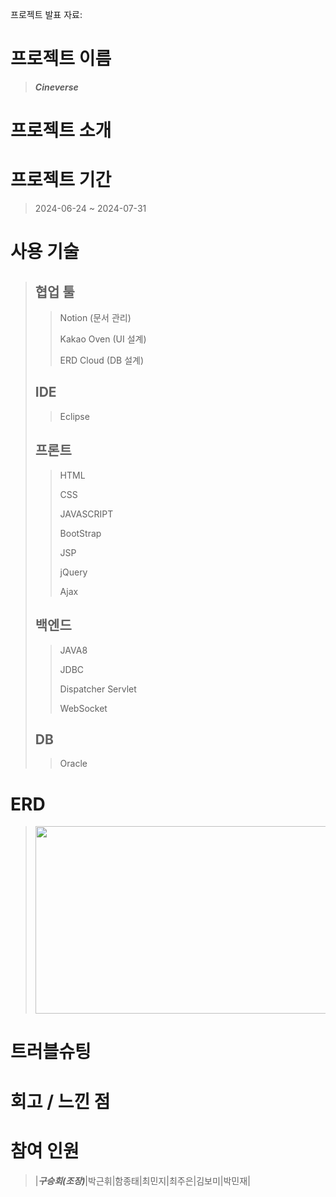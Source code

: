 

프로젝트 발표 자료: 

# 프로젝트 이름
> ***Cineverse***
> 

# 프로젝트 소개


# 프로젝트 기간
> 2024-06-24 ~ 2024-07-31
> 



# 사용 기술
> ## 협업 툴
 >> Notion (문서 관리)
> > 
 >> Kakao Oven (UI 설계)
> > 
 >> ERD Cloud (DB 설계)
> > 
>## IDE
 >> Eclipse
> > 
>## 프론트
 >> HTML
> > 
 >> CSS
> > 
 >> JAVASCRIPT
> >
 >> BootStrap
> >
 >> JSP
> >
 >> jQuery
> >
 >> Ajax
> > 
>## 백엔드
 >> JAVA8
> >
 >> JDBC
> >
 >> Dispatcher Servlet
> >
 >> WebSocket
> > 
>## DB
 >> Oracle
> >

# ERD
>
> <div>
>     <img src="https://github.com/Kimseungyeon98/carcarocean/assets/121033246/80f67b74-fa7d-4635-91a1-2ada82450be8" width="500px" height="300px">
> </div>

# 트러블슈팅


# 회고 / 느낀 점




# 참여 인원
> |***구승회(조장)***|박근휘|함종태|최민지|최주은|김보미|박민재|
